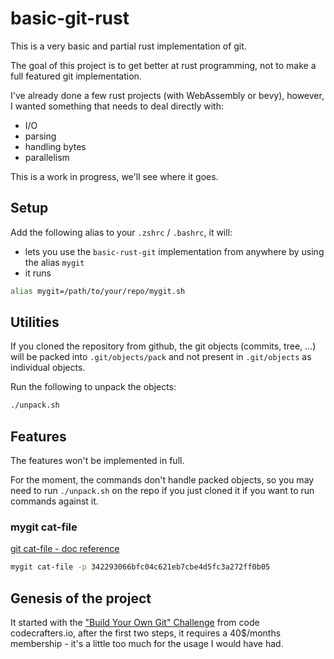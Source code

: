 # basic-git-rust

This is a very basic and partial rust implementation of git.

The goal of this project is to get better at rust programming, not to make a full featured git implementation.

I've already done a few rust projects (with WebAssembly or bevy), however, I wanted something that needs to deal directly with:

- I/O
- parsing
- handling bytes
- parallelism

This is a work in progress, we'll see where it goes.

## Setup

Add the following alias to your `.zshrc` / `.bashrc`, it will:

- lets you use the `basic-rust-git` implementation from anywhere by using the alias `mygit`
- it runs

```sh
alias mygit=/path/to/your/repo/mygit.sh
```

## Utilities

If you cloned the repository from github, the git objects (commits, tree, ...) will be packed into `.git/objects/pack` and not present in `.git/objects` as individual objects.

Run the following to unpack the objects:

```sh
./unpack.sh
```

## Features

The features won't be implemented in full.

For the moment, the commands don't handle packed objects, so you may need to run `./unpack.sh` on the repo if you just cloned it if you want to run commands against it.

### mygit cat-file

[git cat-file - doc reference](https://git-scm.com/docs/git-cat-file)

```sh
mygit cat-file -p 342293066bfc04c621eb7cbe4d5fc3a272ff0b05
```

## Genesis of the project

It started with the ["Build Your Own Git" Challenge](https://codecrafters.io/challenges/git) from code codecrafters.io, after the first two steps, it requires a 40$/months membership - it's a little too much for the usage I would have had.
